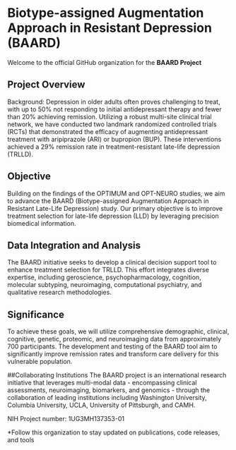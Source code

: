 # Biotype-assigned Augmentation Approach in Resistant Depression (BAARD)

Welcome to the official GitHub organization for the **BAARD Project**


## Project Overview
Background: Depression in older adults often proves challenging to treat, with up to 50% not responding to initial antidepressant therapy and fewer than 20% achieving remission. Utilizing a robust multi-site clinical trial network, we have conducted two landmark randomized controlled trials (RCTs) that demonstrated the efficacy of augmenting antidepressant treatment with aripiprazole (ARI) or bupropion (BUP). These interventions achieved a 29% remission rate in treatment-resistant late-life depression (TRLLD). 

## Objective 
Building on the findings of the OPTIMUM and OPT-NEURO studies, we aim to advance the BAARD (Biotype-assigned Augmentation Approach in Resistant Late-Life Depression) study. Our primary objective is to improve treatment selection for late-life depression (LLD) by leveraging precision biomedical information. 

## Data Integration and Analysis
The BAARD initiative seeks to develop a clinical decision support tool to enhance treatment selection for TRLLD. This effort integrates diverse expertise, including geroscience, psychopharmacology, cognition, molecular subtyping, neuroimaging, computational psychiatry, and qualitative research methodologies. 

## Significance
To achieve these goals, we will utilize comprehensive demographic, clinical, cognitive, genetic, proteomic, and neuroimaging data from approximately 700 participants. The development and testing of the BAARD tool aim to significantly improve remission rates and transform care delivery for this vulnerable population.

##Collaborating Institutions
The BAARD project is an international research initiative that leverages multi-modal data - encompassing clinical assessments, neuroimaging, biomarkers, and genomics - through the collaboration of leading institutions including Washington University, Columbia University, UCLA, University of Pittsburgh, and CAMH.

NIH Project number:  1UG3MH137353-01

*Follow this organization to stay updated on publications, code releases, and tools
